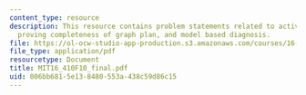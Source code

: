```yaml
---
content_type: resource
description: This resource contains problem statements related to activity planning,
  proving completeness of graph plan, and model based diagnosis.
file: https://ol-ocw-studio-app-production.s3.amazonaws.com/courses/16-410-principles-of-autonomy-and-decision-making-fall-2010/006bb6815e138480553a438c59d86c15_MIT16_410F10_final.pdf
file_type: application/pdf
resourcetype: Document
title: MIT16_410F10_final.pdf
uid: 006bb681-5e13-8480-553a-438c59d86c15
---
```

